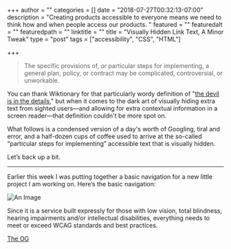 +++
author = ""
categories = []
date = "2018-07-27T00:32:13-07:00"
description = "Creating products accessible to everyone means we need to think how and when people access our products. "
featured = ""
featuredalt = ""
featuredpath = ""
linktitle = ""
title = "Visually Hidden Link Text, A Minor Tweak"
type = "post"
tags = ["accessibility", "CSS", "HTML"]

+++

> The specific provisions of, or particular steps for implementing, a general plan, policy, or contract may be complicated, controversial, or unworkable.

You can thank Wiktionary for that particularly wordy definition of "[the devil is in the details](https://en.wiktionary.org/wiki/devil_is_in_the_details)," but when it comes to the dark art of visually hiding extra text from sighted users—and allowing for extra contextual information in a screen reader—that definition couldn't be more spot on. 

What follows is a condensed version of a day's worth of Googling, tiral and error, and a half-dozen cups of coffee used to arrive at the so-called “particular steps for implementing” accessible text that is visually hidden.

Let’s back up a bit. 

-----

Earlier this week I was putting together a basic navigation for a new little project I am working on. Here’s the basic navigation:

![An Image]()



Since it is a service built expressly for those with low vision, total blindness, hearing impairments and/or intellectual disabilities, everything needs to meet or exceed WCAG standards and best practices.







[The OG](https://silktide.com/i-thought-title-text-improved-accessibility-i-was-wrong/)


